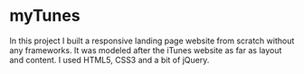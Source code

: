 # myTunes
In this project I built a responsive landing page website from scratch without any frameworks. It was modeled after the iTunes website as far as layout and content. I used HTML5, CSS3 and a bit of jQuery.
